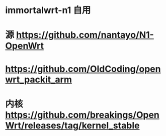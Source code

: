 # immortalwrt-n1 自用
# 源   https://github.com/nantayo/N1-OpenWrt
#      https://github.com/OldCoding/openwrt_packit_arm
# 内核 https://github.com/breakings/OpenWrt/releases/tag/kernel_stable
